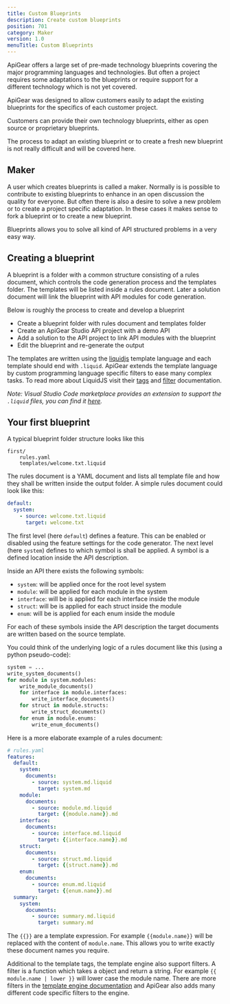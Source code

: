 ```yaml
---
title: Custom Blueprints
description: Create custom blueprints
position: 701
category: Maker
version: 1.0
menuTitle: Custom Blueprints
---
```


ApiGear offers a large set of pre-made technology blueprints covering the major programming languages and technologies. 
But often a project requires some adaptations to the blueprints or require support for a different technology which is not yet covered.

ApiGear was designed to allow customers easily to adapt the existing blueprints for the specifics of each customer project.

Customers can provide their own technology blueprints, either as open source or proprietary blueprints.

The process to adapt an existing blueprint or to create a fresh new blueprint is not really difficult and will be covered here.

## Maker

A user which creates blueprints is called a maker. Normally is is possible to contribute to existing blueprints to enhance in an open discussion the quality for everyone. But often there is also a desire to solve a new problem or to create a project specific adaptation. In these cases it makes sense to fork a blueprint or to create a new blueprint.

Blueprints allows you to solve all kind of API structured problems in a very easy way.

## Creating a blueprint

A blueprint is a folder with a common structure consisting of a rules document, which controls the code generation process and the templates folder. The templates will be listed inside a rules document. Later a solution document will link the blueprint with API modules for code generation.

Below is roughly the process to create and develop a blueprint

* Create a blueprint folder with rules document and templates folder
*  Create an ApiGear Studio API project with a demo API
*  Add a solution to the API project to link API modules with the blueprint
*  Edit the blueprint and re-generate the output

The templates are written using the [liquidjs](https://liquidjs.com/) template language and each template should end with `.liquid`. ApiGear extends the template language by custom programming language specific filters to ease many complex tasks. To read more about LiquidJS visit their [tags](https://liquidjs.com/tags/overview.html) and [filter](https://liquidjs.com/filters/overview.html) documentation.

*Note: Visual Studio Code marketplace provides an extension to support the `.liquid` files, you can find it [here](https://marketplace.visualstudio.com/items?itemName=sissel.shopify-liquid).*

## Your first blueprint

A typical blueprint folder structure looks like this

```
first/
    rules.yaml
    templates/welcome.txt.liquid
```

The rules document is a YAML document and lists all template file and how they shall be written inside the output folder. A simple rules document could look like this:

```yaml
default:
  system:
    - source: welcome.txt.liquid
      target: welcome.txt
```


The first level (here `default`) defines a feature. This can be enabled or disabled using the feature settings for the code generator. 
The next level (here `system`) defines to which symbol is shall be applied. A symbol is a defined location inside the API description. 

Inside an API there exists the following symbols:

* `system`: will be applied once for the root level system
* `module`: will be applied for each module in the system
* `interface`: will be is applied for each interface inside the module
* `struct`: will be is applied for each struct inside the module
* `enum`: will be is applied for each enum inside the module

For each of these symbols inside the API description the target documents are written based on the source template.

You could think of the underlying logic of a rules document like this (using a python pseudo-code):

```py
system = ...
write_system_documents()
for module in system.modules:
    write_module_documents()
    for interface in module.interfaces:
        write_interface_documents()
    for struct in module.structs:
        write_struct_documents()
    for enum in module.enums:
        write_enum_documents()
```

Here is a more elaborate example of a rules document:

```yaml
# rules.yaml
features:
  default:
    system:
      documents:
        - source: system.md.liquid
          target: system.md
    module:
      documents:
        - source: module.md.liquid
          target: {{module.name}}.md
    interface:
      documents:
        - source: interface.md.liquid
          target: {{interface.name}}.md
    struct:
      documents:
        - source: struct.md.liquid
          target: {{struct.name}}.md
    enum:
      documents:
        - source: enum.md.liquid
          target: {{enum.name}}.md
  summary:
    system:
      documents:
        - source: summary.md.liquid
          target: summary.md
```

The `{{}}` are a template expression. For example `{{module.name}}` will be replaced with the content of `module.name`. This allows you to write exactly these document names you require.

Additional to the template tags, the template engine also support filters. A filter is a function which takes a object and return a string. For example `{{ module.name | lower }}` will lower case the module name. There are more filters in the [template engine documentation](https://liquidjs.com/filters/overview.html) and ApiGear also adds many different code specific filters to the engine.

